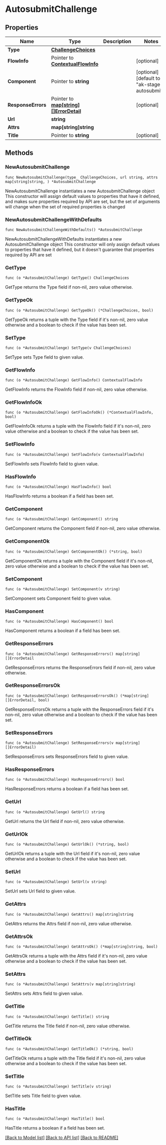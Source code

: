 # AutosubmitChallenge

## Properties

Name | Type | Description | Notes
------------ | ------------- | ------------- | -------------
**Type** | [**ChallengeChoices**](ChallengeChoices.md) |  | 
**FlowInfo** | Pointer to [**ContextualFlowInfo**](ContextualFlowInfo.md) |  | [optional] 
**Component** | Pointer to **string** |  | [optional] [default to "ak-stage-autosubmit"]
**ResponseErrors** | Pointer to [**map[string][]ErrorDetail**](array.md) |  | [optional] 
**Url** | **string** |  | 
**Attrs** | **map[string]string** |  | 
**Title** | Pointer to **string** |  | [optional] 

## Methods

### NewAutosubmitChallenge

`func NewAutosubmitChallenge(type_ ChallengeChoices, url string, attrs map[string]string, ) *AutosubmitChallenge`

NewAutosubmitChallenge instantiates a new AutosubmitChallenge object
This constructor will assign default values to properties that have it defined,
and makes sure properties required by API are set, but the set of arguments
will change when the set of required properties is changed

### NewAutosubmitChallengeWithDefaults

`func NewAutosubmitChallengeWithDefaults() *AutosubmitChallenge`

NewAutosubmitChallengeWithDefaults instantiates a new AutosubmitChallenge object
This constructor will only assign default values to properties that have it defined,
but it doesn't guarantee that properties required by API are set

### GetType

`func (o *AutosubmitChallenge) GetType() ChallengeChoices`

GetType returns the Type field if non-nil, zero value otherwise.

### GetTypeOk

`func (o *AutosubmitChallenge) GetTypeOk() (*ChallengeChoices, bool)`

GetTypeOk returns a tuple with the Type field if it's non-nil, zero value otherwise
and a boolean to check if the value has been set.

### SetType

`func (o *AutosubmitChallenge) SetType(v ChallengeChoices)`

SetType sets Type field to given value.


### GetFlowInfo

`func (o *AutosubmitChallenge) GetFlowInfo() ContextualFlowInfo`

GetFlowInfo returns the FlowInfo field if non-nil, zero value otherwise.

### GetFlowInfoOk

`func (o *AutosubmitChallenge) GetFlowInfoOk() (*ContextualFlowInfo, bool)`

GetFlowInfoOk returns a tuple with the FlowInfo field if it's non-nil, zero value otherwise
and a boolean to check if the value has been set.

### SetFlowInfo

`func (o *AutosubmitChallenge) SetFlowInfo(v ContextualFlowInfo)`

SetFlowInfo sets FlowInfo field to given value.

### HasFlowInfo

`func (o *AutosubmitChallenge) HasFlowInfo() bool`

HasFlowInfo returns a boolean if a field has been set.

### GetComponent

`func (o *AutosubmitChallenge) GetComponent() string`

GetComponent returns the Component field if non-nil, zero value otherwise.

### GetComponentOk

`func (o *AutosubmitChallenge) GetComponentOk() (*string, bool)`

GetComponentOk returns a tuple with the Component field if it's non-nil, zero value otherwise
and a boolean to check if the value has been set.

### SetComponent

`func (o *AutosubmitChallenge) SetComponent(v string)`

SetComponent sets Component field to given value.

### HasComponent

`func (o *AutosubmitChallenge) HasComponent() bool`

HasComponent returns a boolean if a field has been set.

### GetResponseErrors

`func (o *AutosubmitChallenge) GetResponseErrors() map[string][]ErrorDetail`

GetResponseErrors returns the ResponseErrors field if non-nil, zero value otherwise.

### GetResponseErrorsOk

`func (o *AutosubmitChallenge) GetResponseErrorsOk() (*map[string][]ErrorDetail, bool)`

GetResponseErrorsOk returns a tuple with the ResponseErrors field if it's non-nil, zero value otherwise
and a boolean to check if the value has been set.

### SetResponseErrors

`func (o *AutosubmitChallenge) SetResponseErrors(v map[string][]ErrorDetail)`

SetResponseErrors sets ResponseErrors field to given value.

### HasResponseErrors

`func (o *AutosubmitChallenge) HasResponseErrors() bool`

HasResponseErrors returns a boolean if a field has been set.

### GetUrl

`func (o *AutosubmitChallenge) GetUrl() string`

GetUrl returns the Url field if non-nil, zero value otherwise.

### GetUrlOk

`func (o *AutosubmitChallenge) GetUrlOk() (*string, bool)`

GetUrlOk returns a tuple with the Url field if it's non-nil, zero value otherwise
and a boolean to check if the value has been set.

### SetUrl

`func (o *AutosubmitChallenge) SetUrl(v string)`

SetUrl sets Url field to given value.


### GetAttrs

`func (o *AutosubmitChallenge) GetAttrs() map[string]string`

GetAttrs returns the Attrs field if non-nil, zero value otherwise.

### GetAttrsOk

`func (o *AutosubmitChallenge) GetAttrsOk() (*map[string]string, bool)`

GetAttrsOk returns a tuple with the Attrs field if it's non-nil, zero value otherwise
and a boolean to check if the value has been set.

### SetAttrs

`func (o *AutosubmitChallenge) SetAttrs(v map[string]string)`

SetAttrs sets Attrs field to given value.


### GetTitle

`func (o *AutosubmitChallenge) GetTitle() string`

GetTitle returns the Title field if non-nil, zero value otherwise.

### GetTitleOk

`func (o *AutosubmitChallenge) GetTitleOk() (*string, bool)`

GetTitleOk returns a tuple with the Title field if it's non-nil, zero value otherwise
and a boolean to check if the value has been set.

### SetTitle

`func (o *AutosubmitChallenge) SetTitle(v string)`

SetTitle sets Title field to given value.

### HasTitle

`func (o *AutosubmitChallenge) HasTitle() bool`

HasTitle returns a boolean if a field has been set.


[[Back to Model list]](../README.md#documentation-for-models) [[Back to API list]](../README.md#documentation-for-api-endpoints) [[Back to README]](../README.md)


